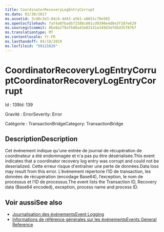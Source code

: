 ```yaml
---
title: CoordinatorRecoveryLogEntryCorrupt
ms.date: 03/30/2017
ms.assetid: 3cd0c3e3-84c8-4d43-a561-a8851c78e565
ms.openlocfilehash: faf4a07badb71588c601cd9390e4d8e3f187e629
ms.sourcegitcommit: 0be8a279af6d8a43e03141e349d3efd5d35f8767
ms.translationtype: MT
ms.contentlocale: fr-FR
ms.lasthandoff: 04/18/2019
ms.locfileid: "59121626"
---
```

# <a name="coordinatorrecoverylogentrycorrupt"></a><span data-ttu-id="c727e-102">CoordinatorRecoveryLogEntryCorrupt</span><span class="sxs-lookup"><span data-stu-id="c727e-102">CoordinatorRecoveryLogEntryCorrupt</span></span>
<span data-ttu-id="c727e-103">Id : 139</span><span class="sxs-lookup"><span data-stu-id="c727e-103">Id: 139</span></span>  
  
 <span data-ttu-id="c727e-104">Gravité : Error</span><span class="sxs-lookup"><span data-stu-id="c727e-104">Severity: Error</span></span>  
  
 <span data-ttu-id="c727e-105">Catégorie : TransactionBridge</span><span class="sxs-lookup"><span data-stu-id="c727e-105">Category: TransactionBridge</span></span>  
  
## <a name="description"></a><span data-ttu-id="c727e-106">Description</span><span class="sxs-lookup"><span data-stu-id="c727e-106">Description</span></span>  
 <span data-ttu-id="c727e-107">Cet événement indique qu'une entrée de journal de récupération de coordinateur a été endommagée et n'a pas pu être désérialisée.</span><span class="sxs-lookup"><span data-stu-id="c727e-107">This event indicates that a  coordinator recovery log entry was corrupt and could not be deserialized.</span></span> <span data-ttu-id="c727e-108">Cette erreur risque d'entraîner une perte de données.</span><span class="sxs-lookup"><span data-stu-id="c727e-108">Data loss may result from this error.</span></span> <span data-ttu-id="c727e-109">L’événement répertorie l’ID de transaction, les données de récupération (encodage Base64), l’exception, le nom de processus et l’ID de processus.</span><span class="sxs-lookup"><span data-stu-id="c727e-109">The event lists the Transaction ID, Recovery data (Base64 encoded), exception, process name and process ID.</span></span>  
  
## <a name="see-also"></a><span data-ttu-id="c727e-110">Voir aussi</span><span class="sxs-lookup"><span data-stu-id="c727e-110">See also</span></span>

- [<span data-ttu-id="c727e-111">Journalisation des événements</span><span class="sxs-lookup"><span data-stu-id="c727e-111">Event Logging</span></span>](../../../../../docs/framework/wcf/diagnostics/event-logging/index.md)
- [<span data-ttu-id="c727e-112">Informations de référence générales sur les événements</span><span class="sxs-lookup"><span data-stu-id="c727e-112">Events General Reference</span></span>](../../../../../docs/framework/wcf/diagnostics/event-logging/events-general-reference.md)

